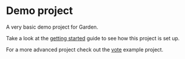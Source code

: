 # Demo project

A very basic demo project for Garden.

Take a look at the [getting started](https://docs.garden.io/getting-started/) guide to see how this project is set up.

For a more advanced project check out the [vote](../vote) example project.
